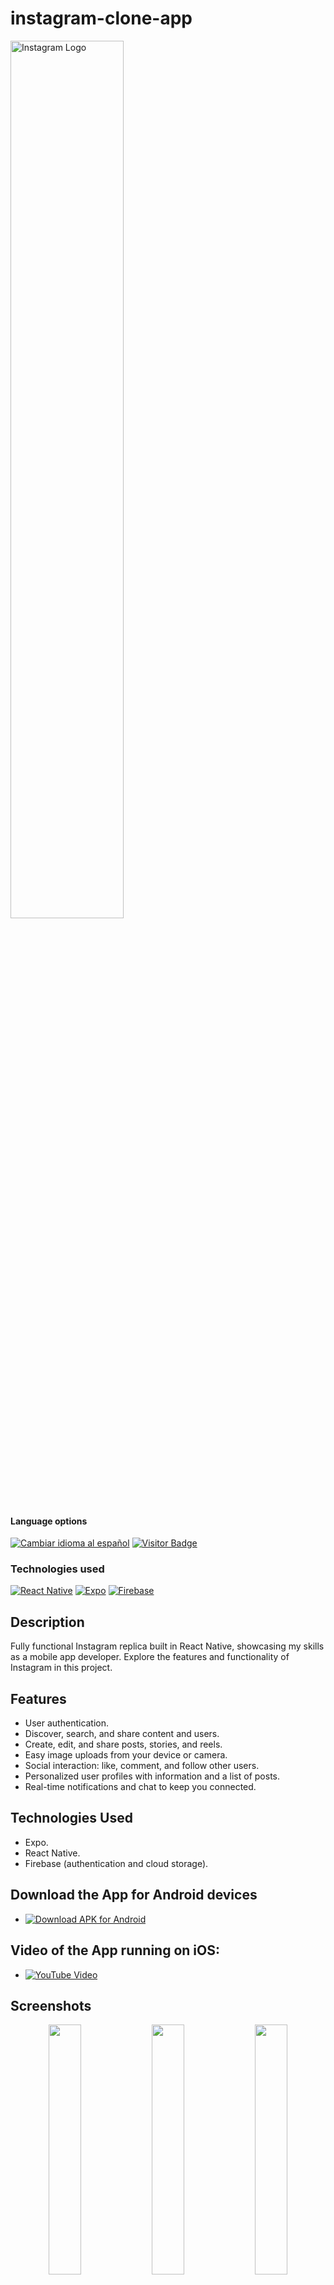 # instagram-clone-app

<img alt="Instagram Logo" src="./assets/images/header-logo.png" width="60%">

<div>
<h4>Language options</h4>
  <a href="https://github.com/hernanhawryluk/instagram-clone-app/blob/main/README.es.md"><img alt="Cambiar idioma al español" src="https://img.shields.io/badge/idioma-español-yellow.svg"></a>
  <a href="#"><img alt="Visitor Badge" src="https://visitor-badge.laobi.icu/badge?page_id=hernanhawryluk.instagram-clone-app"></a>
</div>
<div>
  <h3>Technologies used</h3>
  <a href="#"><img alt="React Native" src="https://img.shields.io/badge/React%20Native-0.72.6-blue?logo=react"></a>
  <a href="#"><img alt="Expo" src="https://img.shields.io/badge/Expo-49.0.15-blue?logo=expo"></a>
  <a href="#"><img alt="Firebase" src="https://img.shields.io/badge/Firebase-10.5.2-blue?logo=firebase"></a>
</div>

## Description

Fully functional Instagram replica built in React Native, showcasing my skills as a mobile app developer. Explore the features and functionality of Instagram in this project.

## Features

- User authentication.
- Discover, search, and share content and users.
- Create, edit, and share posts, stories, and reels.
- Easy image uploads from your device or camera.
- Social interaction: like, comment, and follow other users.
- Personalized user profiles with information and a list of posts.
- Real-time notifications and chat to keep you connected.

## Technologies Used

- Expo.
- React Native.
- Firebase (authentication and cloud storage).

## Download the App for Android devices

- [![Download APK for Android](https://img.shields.io/badge/Google%20Drive-instagram--clone--app.apk-blue?logo=googledrive)](https://drive.google.com/file/d/15ahphglkz-yoSmbGTq201YoZ-xWay-pn/view?usp=drive_link)

## Video of the App running on iOS:

- [![YouTube Video](https://img.shields.io/badge/YouTube-instagram--clone--app-d22?logo=youtube&logoColor=d22)](https://youtu.be/llQH79EdmfU)

## Screenshots

<div align="center">
  <img src="./assets/screenshots/LoginScreen.png" width="32%">
  <img src="./assets/screenshots/HomeScreen.png" width="32%">
  <img src="./assets/screenshots/PostsScreen.png" width="32%">
  <img src="./assets/screenshots/SearchScreen.png" width="32%">
  <img src="./assets/screenshots/NewPostScreen.png" width="32%">
  <img src="./assets/screenshots/NewStoryScreen.png" width="32%">
  <img src="./assets/screenshots/ReelsScreen.png" width="32%">
  <img src="./assets/screenshots/ProfileScreen.png" width="32%">
  <img src="./assets/screenshots/ShareQRModal.png" width="32%">
  <img src="./assets/screenshots/DetailScreen.png" width="32%">
  <img src="./assets/screenshots/CommentsModal.png" width="32%">
  <img src="./assets/screenshots/FollowersScreen.png" width="32%">
  <img src="./assets/screenshots/OptionsModal.png" width="32%">
  <img src="./assets/screenshots/PictureModal.png" width="32%">
</div>

## Instructions for Running on an Emulator:

### Requirements:

    - Node.js.
    -	Android Studio (for Android).
    -	Xcode (for iOS).
    -	Firebase.

### Instructions:

1. Set Up Firebase:

   - Create a project on Firebase and enable Authentication, Firestore, and Storage.
   - Apply the Firebase and Firestore rules located in the folders `/src/services/firebase.rules` y `firestore.rules`.
   - Add your Firebase credentials to the file `/src/services/firebaseConfig.js`.
   - Rename `/src/services/firebaseConfig.js` to `/src/services/firebase.js`.

2. **Download the repository**

```bash
git clone https://github.com/hernanhawryluk/instagram-clone-app
```

3. **Navigate to the project directory**

```bash
cd instagram-clone-app
```

4. **Install dependencies**

```bash
npm install
```

5. **Create a Developer Build**

- To run on the iOS emulator:

```bash
npx expo run:ios
```

- To run on the Android emulator:

```bash
npx expo run:android
```

6. **Start the application**

```bash
npm start
```

7. **Select the emulator**

   - Press “a” for the Android emulator.
   - Press “i” for the iOS emulator.

## Where to find me?

<div>
  <a href="https://github.com/hernanhawryluk"><img alt="GitHub" src="https://img.shields.io/badge/GitHub-grey?style=for-the-badge&logo=github"></a>
  <a href="https://www.linkedin.com/in/hernan-hawryluk"><img alt="GitHub" src="https://img.shields.io/badge/LinkedIn-blue?style=for-the-badge&logo=linkedin"></a>
</div>
